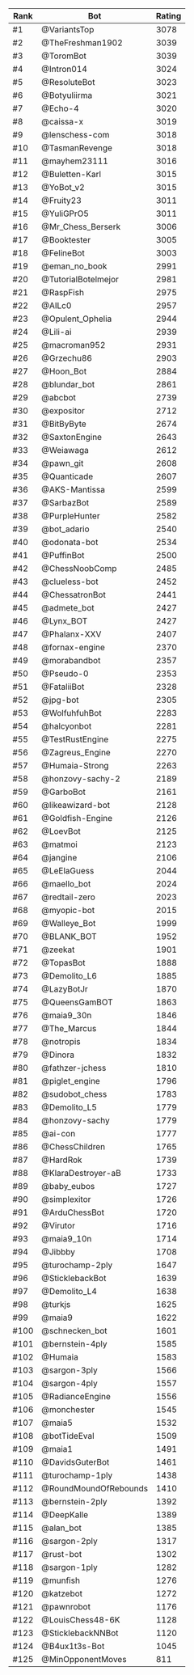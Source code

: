 Rank|Bot|Rating
---|---|---
#1|@VariantsTop|3078
#2|@TheFreshman1902|3039
#3|@ToromBot|3039
#4|@Intron014|3024
#5|@ResoluteBot|3023
#6|@Botyuliirma|3021
#7|@Echo-4|3020
#8|@caissa-x|3019
#9|@lenschess-com|3018
#10|@TasmanRevenge|3018
#11|@mayhem23111|3016
#12|@Buletten-Karl|3015
#13|@YoBot_v2|3015
#14|@Fruity23|3011
#15|@YuliGPrO5|3011
#16|@Mr_Chess_Berserk|3006
#17|@Booktester|3005
#18|@FelineBot|3003
#19|@eman_no_book|2991
#20|@TutorialBotelmejor|2981
#21|@RaspFish|2975
#22|@AILc0|2957
#23|@Opulent_Ophelia|2944
#24|@Lili-ai|2939
#25|@macroman952|2931
#26|@Grzechu86|2903
#27|@Hoon_Bot|2884
#28|@blundar_bot|2861
#29|@abcbot|2739
#30|@expositor|2712
#31|@BitByByte|2674
#32|@SaxtonEngine|2643
#33|@Weiawaga|2612
#34|@pawn_git|2608
#35|@Quanticade|2607
#36|@AKS-Mantissa|2599
#37|@SarbazBot|2589
#38|@PurpleHunter|2582
#39|@bot_adario|2540
#40|@odonata-bot|2534
#41|@PuffinBot|2500
#42|@ChessNoobComp|2485
#43|@clueless-bot|2452
#44|@ChessatronBot|2441
#45|@admete_bot|2427
#46|@Lynx_BOT|2427
#47|@Phalanx-XXV|2407
#48|@fornax-engine|2370
#49|@morabandbot|2357
#50|@Pseudo-0|2353
#51|@FataliiBot|2328
#52|@jpg-bot|2305
#53|@WolfuhfuhBot|2283
#54|@halcyonbot|2281
#55|@TestRustEngine|2275
#56|@Zagreus_Engine|2270
#57|@Humaia-Strong|2263
#58|@honzovy-sachy-2|2189
#59|@GarboBot|2161
#60|@likeawizard-bot|2128
#61|@Goldfish-Engine|2126
#62|@LoevBot|2125
#63|@matmoi|2123
#64|@jangine|2106
#65|@LeElaGuess|2044
#66|@maello_bot|2024
#67|@redtail-zero|2023
#68|@myopic-bot|2015
#69|@Walleye_Bot|1999
#70|@BLANK_BOT|1952
#71|@zeekat|1901
#72|@TopasBot|1888
#73|@Demolito_L6|1885
#74|@LazyBotJr|1870
#75|@QueensGamBOT|1863
#76|@maia9_30n|1846
#77|@The_Marcus|1844
#78|@notropis|1834
#79|@Dinora|1832
#80|@fathzer-jchess|1810
#81|@piglet_engine|1796
#82|@sudobot_chess|1783
#83|@Demolito_L5|1779
#84|@honzovy-sachy|1779
#85|@ai-con|1777
#86|@ChessChildren|1765
#87|@HardRok|1739
#88|@KlaraDestroyer-aB|1733
#89|@baby_eubos|1727
#90|@simplexitor|1726
#91|@ArduChessBot|1720
#92|@Virutor|1716
#93|@maia9_10n|1714
#94|@Jibbby|1708
#95|@turochamp-2ply|1647
#96|@SticklebackBot|1639
#97|@Demolito_L4|1638
#98|@turkjs|1625
#99|@maia9|1622
#100|@schnecken_bot|1601
#101|@bernstein-4ply|1585
#102|@Humaia|1583
#103|@sargon-3ply|1566
#104|@sargon-4ply|1557
#105|@RadianceEngine|1556
#106|@monchester|1545
#107|@maia5|1532
#108|@botTideEval|1509
#109|@maia1|1491
#110|@DavidsGuterBot|1461
#111|@turochamp-1ply|1438
#112|@RoundMoundOfRebounds|1410
#113|@bernstein-2ply|1392
#114|@DeepKalle|1389
#115|@alan_bot|1385
#116|@sargon-2ply|1317
#117|@rust-bot|1302
#118|@sargon-1ply|1282
#119|@munfish|1276
#120|@katzebot|1272
#121|@pawnrobot|1176
#122|@LouisChess48-6K|1128
#123|@SticklebackNNBot|1120
#124|@B4ux1t3s-Bot|1045
#125|@MinOpponentMoves|811
